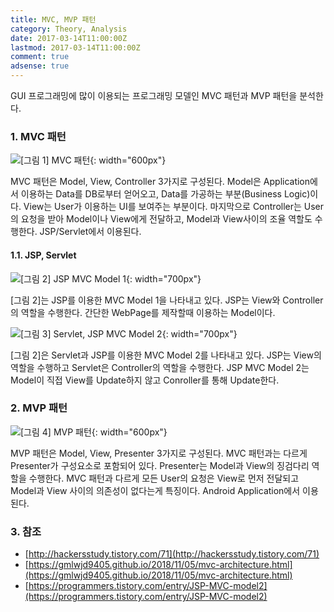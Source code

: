 ```yaml
---
title: MVC, MVP 패턴
category: Theory, Analysis
date: 2017-03-14T11:00:00Z
lastmod: 2017-03-14T11:00:00Z
comment: true
adsense: true
---
```


GUI 프로그래밍에 많이 이용되는 프로그래밍 모델인 MVC 패턴과 MVP 패턴을 분석한다.

### 1. MVC 패턴

![[그림 1] MVC 패턴]({{site.baseurl}}/images/theory_analysis/MVC_MVP_Pattern/MVC_Pattern.PNG){: width="600px"}

MVC 패턴은 Model, View, Controller 3가지로 구성된다. Model은 Application에서 이용하는 Data를 DB로부터 얻어오고, Data를 가공하는 부분(Business Logic)이다. View는 User가 이용하는 UI를 보여주는 부분이다. 마지막으로 Controller는 User의 요청을 받아 Model이나 View에게 전달하고, Model과 View사이의 조율 역할도 수행한다. JSP/Servlet에서 이용된다.

#### 1.1. JSP, Servlet

![[그림 2] JSP MVC Model 1]({{site.baseurl}}/images/theory_analysis/MVC_MVP_Pattern/MVC_Pattern_Model1_with_JSP.PNG){: width="700px"}

[그림 2]는 JSP를 이용한 MVC Model 1을 나타내고 있다. JSP는 View와 Controller의 역할을 수행한다. 간단한 WebPage를 제작할때 이용하는 Model이다.

![[그림 3] Servlet, JSP MVC Model 2]({{site.baseurl}}/images/theory_analysis/MVC_MVP_Pattern/MVC_Pattern_Model2_with_JSP_Servlet.PNG){: width="700px"}

[그림 2]은 Servlet과 JSP를 이용한 MVC Model 2를 나타내고 있다. JSP는 View의 역할을 수행하고 Servlet은 Controller의 역할을 수행한다. JSP MVC Model 2는 Model이 직접 View를 Update하지 않고 Conroller를 통해 Update한다.

### 2. MVP 패턴

![[그림 4] MVP 패턴]({{site.baseurl}}/images/theory_analysis/MVC_MVP_Pattern/MVP_Pattern.PNG){: width="600px"}

MVP 패턴은 Model, View, Presenter 3가지로 구성된다. MVC 패턴과는 다르게 Presenter가 구성요소로 포함되어 있다. Presenter는 Model과 View의 징검다리 역할을 수행한다. MVC 패턴과 다르게 모든 User의 요청은 View로 먼저 전달되고 Model과 View 사이의 의존성이 없다는게 특징이다. Android Application에서 이용된다.

### 3. 참조

* [http://hackersstudy.tistory.com/71](http://hackersstudy.tistory.com/71)
* [https://gmlwjd9405.github.io/2018/11/05/mvc-architecture.html](https://gmlwjd9405.github.io/2018/11/05/mvc-architecture.html)
* [https://programmers.tistory.com/entry/JSP-MVC-model2](https://programmers.tistory.com/entry/JSP-MVC-model2)
